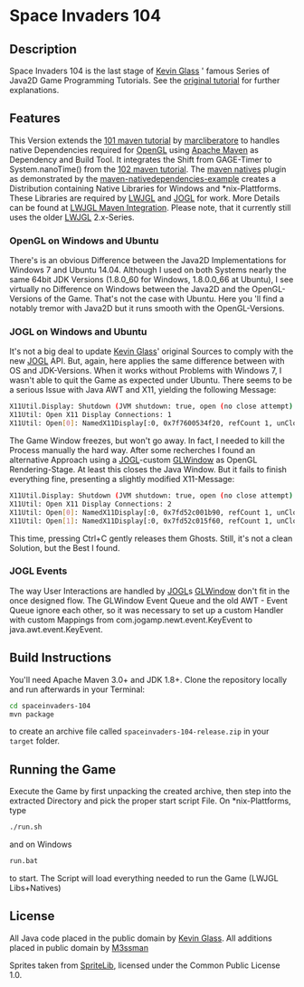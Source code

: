 # Space Invaders 104


## Description

Space Invaders 104 is the last stage of [Kevin Glass] ' famous Series of Java2D Game Programming Tutorials.
See the [original tutorial] for further explanations.

## Features
This Version extends the [101 maven tutorial] by [marcliberatore] to handles native Dependencies required for [OpenGL]
using [Apache Maven] as Dependency and Build Tool. It integrates the Shift from GAGE-Timer to System.nanoTime() from the [102 maven tutorial].
The [maven natives] plugin as demonstrated by the [maven-nativedependencies-example] creates a Distribution containing Native Libraries for Windows and *nix-Plattforms. These Libraries are required by [LWJGL] and [JOGL] for work. More Details can be found at [LWJGL Maven Integration]. Please note, that it currently still uses the older [LWJGL] 2.x-Series.

### OpenGL on Windows and Ubuntu
There's is an obvious Difference between the Java2D Implementations for Windows 7 and Ubuntu 14.04. 
Although I used on both Systems nearly the same 64bit JDK Versions (1.8.0_60 for Windows, 1.8.0.0_66 at Ubuntu), I see virtually no Difference on Windows between the Java2D and the OpenGL-Versions of the Game. That's not the case with Ubuntu. Here you 'll find a notably tremor with Java2D but it runs smooth with the OpenGL-Versions.

### JOGL on Windows and Ubuntu
It's not a big deal to update [Kevin Glass]' original Sources to comply with the new [JOGL] API. 
But, again, here applies the same difference between with OS and JDK-Versions. 
When it works without Problems with Windows 7, I wasn't able to quit the Game as expected under Ubuntu. 
There seems to be a serious Issue with Java AWT and X11, yielding the following Message:

```bash 
X11Util.Display: Shutdown (JVM shutdown: true, open (no close attempt): 1/1, reusable (open, marked uncloseable): 0, pending (open in creation order): 1)
X11Util: Open X11 Display Connections: 1
X11Util: Open[0]: NamedX11Display[:0, 0x7f7600534f20, refCount 1, unCloseable false]
```

The Game Window freezes, but won't go away. In fact, I needed to kill the Process manually the hard way. After some recherches I found an alternative Approach using a [JOGL]-custom [GLWindow] as OpenGL Rendering-Stage. At least this closes the Java Window.
But it fails to finish everything fine, presenting a slightly modified X11-Message:

```bash 
X11Util.Display: Shutdown (JVM shutdown: true, open (no close attempt): 2/2, reusable (open, marked uncloseable): 0, pending (open in creation order): 2)
X11Util: Open X11 Display Connections: 2
X11Util: Open[0]: NamedX11Display[:0, 0x7fd52c001b90, refCount 1, unCloseable false]
X11Util: Open[1]: NamedX11Display[:0, 0x7fd52c015f60, refCount 1, unCloseable false]

```

This time, pressing Ctrl+C gently releases them Ghosts. Still, it's not a clean Solution, but the Best I found.

### JOGL Events

The way User Interactions are handled by [JOGL]s [GLWindow] don't fit in the once designed flow. 
The GLWindow Event Queue and the old AWT - Event Queue ignore each other, so it was necessary to set up a custom Handler with custom Mappings from com.jogamp.newt.event.KeyEvent 
to java.awt.event.KeyEvent.

## Build Instructions
You'll need Apache Maven 3.0+ and JDK 1.8+. Clone the repository locally and run afterwards in your Terminal:
```bash 
cd spaceinvaders-104 
mvn package
```
to create an archive file called `spaceinvaders-104-release.zip` in your `target` folder. 

## Running the Game
Execute the Game by first unpacking the created archive, then step into the extracted Directory and pick the proper start script File. 
On *nix-Plattforms, type 
```bash 
./run.sh
```
and on Windows
```bash 
run.bat
```
to start. The Script will load everything needed to run the Game (LWJGL Libs+Natives)


## License

All Java code placed in the public domain by [Kevin Glass].
All additions placed in public domain by [M3ssman]

Sprites taken from [SpriteLib], 
licensed under the Common Public License 1.0.

[Kevin Glass]:http://www.cokeandcode.com/
[original tutorial]:http://www.cokeandcode.com/info/tut2d-4.html
[101 maven tutorial]:https://github.com/marcliberatore/spaceinvaders-101-java
[marcliberatore]:https://github.com/marcliberatore
[Apache Maven]:https://maven.apache.org/
[OpenGL]:https://www.opengl.org/
[102 maven tutorial]:https://github.com/marcliberatore/spaceinvaders-102-java
[maven natives]:https://code.google.com/p/mavennatives/
[maven-nativedependencies-example]:http://mavennatives.googlecode.com/svn/trunk/maven-nativedependencies-example/
[LWJGL]:http://legacy.lwjgl.org/
[JOGL]:https://jogamp.org/
[LWJGL Maven Integration]:http://wiki.lwjgl.org/index.php?title=LWJGL_use_in_Maven
[GLWindow]:https://jogamp.org/deployment/jogamp-next/javadoc/jogl/javadoc/com/jogamp/newt/opengl/GLWindow.html
[M3ssman]:https://github.com/M3ssman/
[SpriteLib]:http://www.widgetworx.com/widgetworx/portfolio/spritelib.html
